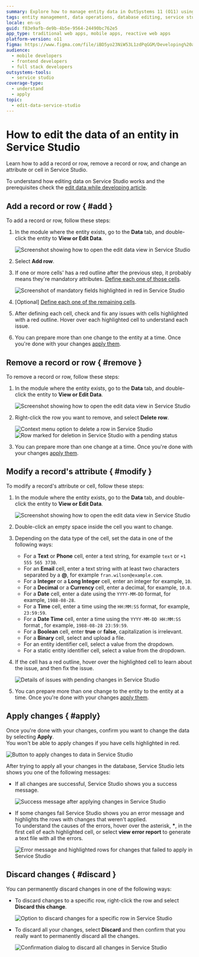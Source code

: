```yaml
---
summary: Explore how to manage entity data in OutSystems 11 (O11) using Service Studio, including adding, modifying, and deleting records.
tags: entity management, data operations, database editing, service studio features, outsystems development
locale: en-us
guid: f83e9afb-de9b-4b5e-9564-24490bc762e5
app_type: traditional web apps, mobile apps, reactive web apps
platform-version: o11
figma: https://www.figma.com/file/iBD5yo23NiW53L1zdPqGGM/Developing%20an%20Application?node-id=668:425
audience:
  - mobile developers
  - frontend developers
  - full stack developers
outsystems-tools:
  - service studio
coverage-type:
  - understand
  - apply
topic:
  - edit-data-service-studio
---
```


# How to edit the data of an entity in Service Studio

Learn how to add a record or row, remove a record or row, and change an attribute or cell in Service Studio.

To understand how editing data on Service Studio works and the prerequisites check the [edit data while developing article](./edit-data.md).

## Add a record or row { #add }

To add a record or row, follow these steps:

1. In the module where the entity exists, go to the **Data** tab, and double-click the entity to **View or Edit Data**.

    ![Screenshot showing how to open the edit data view in Service Studio](images/open-edit-data-ss.png "Open Edit Data in Service Studio")

1. Select **Add row**.

1. If one or more cells' has a red outline after the previous step, it probably means they're mandatory attributes. [Define each one of those cells](#modify).

    ![Screenshot of mandatory fields highlighted in red in Service Studio](images/mandatory-fields-ss.png "Mandatory Fields Highlighted")

1. [Optional] [Define each one of the remaining cells](#modify).

1. After defining each cell, check and fix any issues with cells highlighted with a red outline. Hover over each highlighted cell to understand each issue.

1. You can prepare more than one change to the entity at a time. Once you're done with your changes [apply them](#apply).

## Remove a record or row { #remove }

To remove a record or row, follow these steps:

1. In the module where the entity exists, go to the **Data** tab, and double-click the entity to **View or Edit Data**.

    ![Screenshot showing how to open the edit data view in Service Studio](images/open-edit-data-ss.png "Open Edit Data in Service Studio")

1. Right-click the row you want to remove, and select **Delete row**.

    ![Context menu option to delete a row in Service Studio](images/delete-row-ss.png "Delete a Row")
    ![Row marked for deletion in Service Studio with a pending status](images/pending-delete-row-ss.png "Pending Deletion of a Row")

1. You can prepare more than one change at a time. Once you're done with your changes [apply them](#apply).

## Modify a record's attribute { #modify }

To modify a record's attribute or cell, follow these steps:

1. In the module where the entity exists, go to the **Data** tab, and double-click the entity to **View or Edit Data**.

    ![Screenshot showing how to open the edit data view in Service Studio](images/open-edit-data-ss.png "Open Edit Data in Service Studio")

1. Double-click an empty space inside the cell you want to change.

1. Depending on the data type of the cell, set the data in one of the following ways:

    * For a **Text** or **Phone** cell, enter a text string, for example `text` or `+1 555 565 3730`.
    * For an **Email** cell, enter a text string with at least two characters separated by a **@**, for example `fran.wilson@example.com`.
    * For a **Integer** or a **Long Integer** cell, enter an integer for example, `10`.
    * For a **Decimal** or a **Currency** cell, enter a decimal, for example, `10.8`.
    * For a **Date** cell, enter a date using the `YYYY-MM-DD` format, for example, `1988-08-28`.
    * For a **Time** cell, enter a time using the `HH:MM:SS` format, for example, `23:59:59`.
    * For a **Date Time** cell, enter a time using the `YYYY-MM-DD HH:MM:SS` format , for example, `1988-08-28 23:59:59`.
    * For a **Boolean** cell, enter **true** or **false**, capitalization is irrelevant.
    * For a **Binary** cell, select and upload a file.
    * For an entity identifier cell, select a value from the dropdown.
    * For a static entity identifier cell, select a value from the dropdown.

1. If the cell has a red outline, hover over the highlighted cell to learn about the issue, and then fix the issue.

    ![Details of issues with pending changes in Service Studio](images/pedning-changes-validation-ss.png "Pending Changes Validation")

1. You can prepare more than one change to the entity to the entity at a time. Once you're done with your changes [apply them](#apply).

## Apply changes { #apply}

Once you're done with your changes, confirm you want to change the data by selecting **Apply**.<br/>
You won't be able to apply changes if you have cells highlighted in red.

![Button to apply changes to data in Service Studio](images/apply-changes-ss.png "Apply Changes in Service Studio")

After trying to apply all your changes in the database, Service Studio lets shows you one of the following messages:

* If all changes are successful, Service Studio shows you a success message.

    ![Success message after applying changes in Service Studio](images/changes-successfully-ss.png "Changes Applied Successfully")

* If some changes fail Service Studio shows you an error message and highlights the rows with changes that weren't applied.<br/> To understand the causes of the errors, hover over the asterisk, **\***, in the first cell of each highlighted cell, or select **view error report** to generate a text file with all the errors.

    ![Error message and highlighted rows for changes that failed to apply in Service Studio](images/changes-failed-ss.png "Changes Failed to be Applied")

## Discard changes { #discard }

You can permanently discard changes in one of the following ways:

* To discard changes to a specific row, right-click the row and select **Discard this change**.

    ![Option to discard changes for a specific row in Service Studio](images/discard-row-changes-ss.png "Discard Changes for a Row")

* To discard all your changes, select **Discard** and then confirm that you really want to permanently discard all the changes.

    ![Confirmation dialog to discard all changes in Service Studio](images/confirm-discard-changes-ss.png "Confirm Discard Changes")
